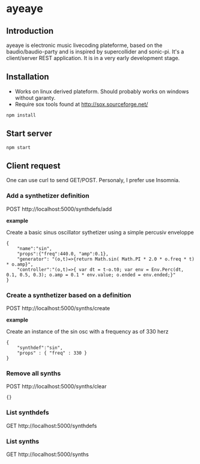 # ayeaye
## Introduction
ayeaye is electronic music livecoding plateforme, based on the baudio/baudio-party and is inspired by supercollider and sonic-pi. It's a client/server REST application. It is in a very early development stage.


## Installation
* Works on linux derived plateform. Should probably works on windows without garanty.
* Require sox tools found at http://sox.sourceforge.net/
```
npm install
```
## Start server
```
npm start
```
## Client request
One can use curl to send GET/POST. Personaly, I prefer use Insomnia.
### Add a synthetizer definition
POST http://localhost:5000/synthdefs/add

__example__ 

Create a basic sinus oscillator sythetizer using a simple percusiv enveloppe

```
{
	"name":"sin",
	"props":{"freq":440.0, "amp":0.1},
	"generator": "(o,t)=>{return Math.sin( Math.PI * 2.0 * o.freq * t) * o.amp}",
	"controller":"(o,t)=>{ var dt = t-o.t0; var env = Env.Perc(dt, 0.1, 0.5, 0.3); o.amp = 0.1 * env.value; o.ended = env.ended;}"
}
```

### Create a synthetizer based on a definition
POST http://localhost:5000/synths/create

__example__

Create an instance of the sin osc with a frequency as of 330 herz 
```
{
	"synthdef":"sin",
	"props" : { "freq" : 330 }
}
```
### Remove all synths
POST http://localhost:5000/synths/clear
```
{}
```

### List synthdefs
GET http://localhost:5000/synthdefs

### List synths
GET http://localhost:5000/synths
